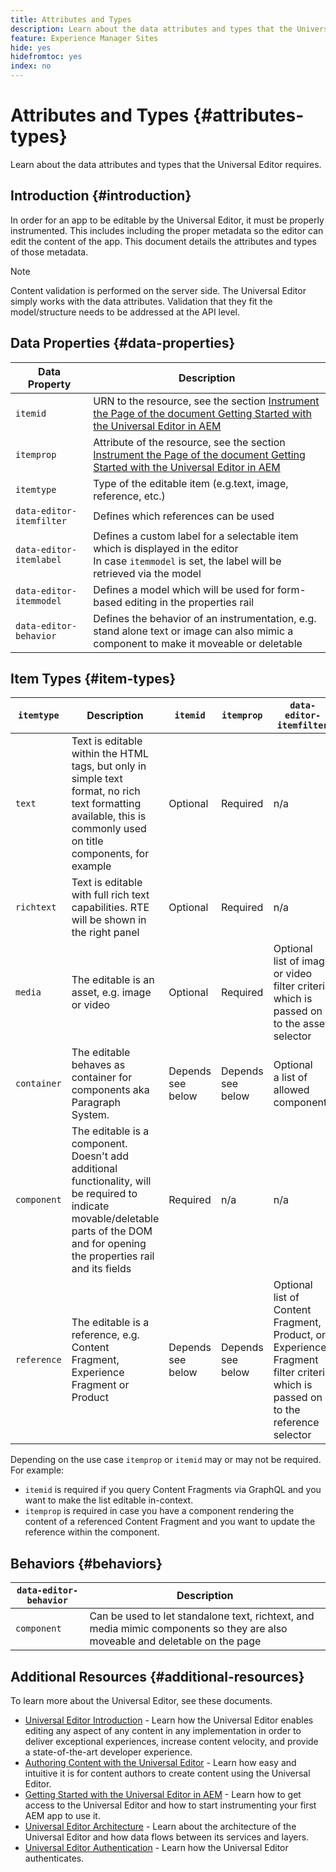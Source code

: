 ```yaml
---
title: Attributes and Types
description: Learn about the data attributes and types that the Universal Editor requires.
feature: Experience Manager Sites
hide: yes
hidefromtoc: yes
index: no
---
```


# Attributes and Types {#attributes-types}

Learn about the data attributes and types that the Universal Editor requires.

## Introduction {#introduction}

In order for an app to be editable by the Universal Editor, it must be properly instrumented. This includes including the proper metadata so the editor can edit the content of the app. This document details the attributes and types of those metadata.

>[!NOTE]
>
>Content validation is performed on the server side. The Universal Editor simply works with the data attributes. Validation that they fit the model/structure needs to be addressed at the API level.

## Data Properties {#data-properties}

|Data Property|Description|
|---|---|
|`itemid`|URN to the resource, see the section [Instrument the Page of the document Getting Started with the Universal Editor in AEM](getting-started.md#instrument-thepage)|
|`itemprop`|Attribute of the resource, see the section [Instrument the Page of the document Getting Started with the Universal Editor in AEM](getting-started)|
|`itemtype`|Type of the editable item (e.g.text, image, reference, etc.)|
|`data-editor-itemfilter`|Defines which references can be used|
|`data-editor-itemlabel`|Defines a custom label for a selectable item which is displayed in the editor <br>In case `itemmodel` is set, the label will be retrieved via the model|
|`data-editor-itemmodel`|Defines a model which will be used for form-based editing in the properties rail|
|`data-editor-behavior`|Defines the behavior of an instrumentation, e.g.  stand alone text or image can also mimic a component to make it moveable or deletable|

## Item Types {#item-types}

|`itemtype`|Description|`itemid`|`itemprop`|`data-editor-itemfilter`|`data-editor-itemlabel`|`data-editor-itemmodel`|`data-editor-behvior`|
|---|---|---|---|---|---|---|---|
|`text`|Text is editable within the HTML tags, but only in simple text format, no rich text formatting available, this is commonly used on title components, for example|Optional|Required|n/a|Optional|n/a|Optional|
|`richtext`|Text is editable with full rich text capabilities. RTE will be shown in the right panel|Optional|Required|n/a|Optional|n/a|Optional|
|`media`|The editable is an asset, e.g. image or video|Optional|Required|Optional<br>list of image or video filter criteria which is passed on to the asset selector|Optional|n/a|Optional|
|`container`|The editable behaves as container for components aka Paragraph System.|Depends <br>see below|Depends <br>see below|Optional<br>a list of allowed components|Optional|n/a|n/a|
|`component`|The editable is a component. Doesn't add additional functionality, will be required to indicate movable/deletable parts of the DOM and for opening the properties rail and its fields|Required|n/a|n/a|Optional|Optional|n/a|
|`reference`|The editable is a reference, e.g. Content Fragment, Experience Fragment or Product|Depends <br>see below|Depends <br>see below|Optional<br>list of Content Fragment, Product, or Experience Fragment filter criteria which is passed on to the reference selector|Optional|Optional|n/a|

Depending on the use case `itemprop` or `itemid` may or may not be required. For example:

* `itemid` is required if you query Content Fragments via GraphQL and you want to make the list editable in-context.
* `itemprop` is required in case you have a component rendering the content of a referenced Content Fragment and you want to update the reference within the component.

## Behaviors {#behaviors}

|`data-editor-behavior`|Description|
|---|---|
|`component`|Can be used to let standalone text, richtext, and media mimic  components so they are also moveable and deletable on the page|

## Additional Resources {#additional-resources}

To learn more about the Universal Editor, see these documents.

* [Universal Editor Introduction](introduction.md) - Learn how the Universal Editor enables editing any aspect of any content in any implementation in order to deliver exceptional experiences, increase content velocity, and provide a state-of-the-art developer experience.
* [Authoring Content with the Universal Editor](authoring.md) - Learn how easy and intuitive it is for content authors to create content using the Universal Editor.
* [Getting Started with the Universal Editor in AEM](getting-started.md) - Learn how to get access to the Universal Editor and how to start instrumenting your first AEM app to use it.
* [Universal Editor Architecture](architecture.md) - Learn about the architecture of the Universal Editor and how data flows between its services and layers.
* [Universal Editor Authentication](authentication.md) - Learn how the Universal Editor authenticates.
